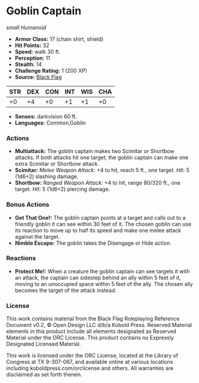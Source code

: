 # Goblin Captain

*small* *Humanoid*

- **Armor Class:** 17 (chain shirt, shield)
- **Hit Points:** 32 
- **Speed:** walk 30 ft.
- **Perception**: 11
- **Stealth**: 14
- **Challenge Rating:** 1 (200 XP)
- **Source:** [Black Flag](https://koboldpress.com/kpstore/product/tovrpg-pg-mv/)

| STR | DEX | CON | INT | WIS | CHA |
| --- | --- | --- | --- | --- | --- |
| +0 | +4 | +0 | +1 | +1 | +0 |

- **Senses:** darkvision 60 ft.
- **Languages:** Common,Goblin

### Actions

- **Multiattack:** The goblin captain makes two Scimitar or Shortbow attacks. If both attacks hit one target, the goblin captain can make one extra Scimitar or Shortbow attack.
- **Scimitar:** _Melee Weapon Attack:_ +4 to hit, reach 5 ft., one target. _Hit:_ 5 (1d6+2) slashing damage.
- **Shortbow:** _Ranged Weapon Attack:_ +4 to hit, range 80/320 ft., one target. _Hit:_ 5 (1d6+2) piercing damage.

### Bonus Actions

- **Get That One!:** The goblin captain points at a target and calls out to a friendly goblin it can see within 30 feet of it. The chosen goblin can use its reaction to move up to half its speed and make one melee attack against the target.
- **Nimble Escape:** The goblin takes the Disengage or Hide action.

### Reactions

- **Protect Me!:** When a creature the goblin captain can see targets it with an attack, the captain can sidestep behind an ally within 5 feet of it, moving to an unoccupied space within 5 feet of the ally. The chosen ally becomes the target of the attack instead.


### License

This work contains material from the Black Flag Roleplaying Reference Document v0.2, © Open Design LLC d/b/a Kobold Press. Reserved Material elements in this product include all elements designated as Reserved Material under the ORC License. This product contains no Expressly Designated Licensed Material.

This work is licensed under the ORC License, located at the Library of Congress at TX 9-307-067, and available online at various locations including koboldpress.com/orclicense and others. All warranties are disclaimed as set forth therein.
